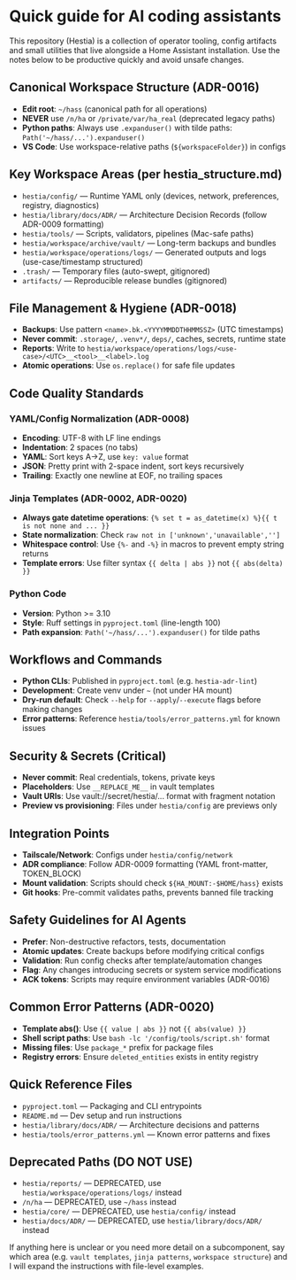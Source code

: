 <!-- Copilot instructions for Hestia (Home Assistant workspace) -->
# Quick guide for AI coding assistants

This repository (Hestia) is a collection of operator tooling, config artifacts
and small utilities that live alongside a Home Assistant installation. Use the
notes below to be productive quickly and avoid unsafe changes.

## Canonical Workspace Structure (ADR-0016)

- **Edit root**: `~/hass` (canonical path for all operations)
- **NEVER** use `/n/ha` or `/private/var/ha_real` (deprecated legacy paths)
- **Python paths**: Always use `.expanduser()` with tilde paths: `Path('~/hass/...').expanduser()`
- **VS Code**: Use workspace-relative paths (`${workspaceFolder}`) in configs

## Key Workspace Areas (per hestia_structure.md)

- `hestia/config/` — Runtime YAML only (devices, network, preferences, registry, diagnostics)
- `hestia/library/docs/ADR/` — Architecture Decision Records (follow ADR-0009 formatting)
- `hestia/tools/` — Scripts, validators, pipelines (Mac-safe paths)
- `hestia/workspace/archive/vault/` — Long-term backups and bundles
- `hestia/workspace/operations/logs/` — Generated outputs and logs (use-case/timestamp structured)
- `.trash/` — Temporary files (auto-swept, gitignored)
- `artifacts/` — Reproducible release bundles (gitignored)

## File Management & Hygiene (ADR-0018)

- **Backups**: Use pattern `<name>.bk.<YYYYMMDDTHHMMSSZ>` (UTC timestamps)
- **Never commit**: `.storage/`, `.venv*/`, `deps/`, caches, secrets, runtime state
- **Reports**: Write to `hestia/workspace/operations/logs/<use-case>/<UTC>__<tool>__<label>.log`
- **Atomic operations**: Use `os.replace()` for safe file updates

## Code Quality Standards

### YAML/Config Normalization (ADR-0008)
- **Encoding**: UTF-8 with LF line endings
- **Indentation**: 2 spaces (no tabs)
- **YAML**: Sort keys A→Z, use `key: value` format
- **JSON**: Pretty print with 2-space indent, sort keys recursively
- **Trailing**: Exactly one newline at EOF, no trailing spaces

### Jinja Templates (ADR-0002, ADR-0020)
- **Always gate datetime operations**: `{% set t = as_datetime(x) %}{{ t is not none and ... }}`
- **State normalization**: Check `raw not in ['unknown','unavailable','']`
- **Whitespace control**: Use `{%-` and `-%}` in macros to prevent empty string returns
- **Template errors**: Use filter syntax `{{ delta | abs }}` not `{{ abs(delta) }}`

### Python Code
- **Version**: Python >= 3.10
- **Style**: Ruff settings in `pyproject.toml` (line-length 100)
- **Path expansion**: `Path('~/hass/...').expanduser()` for tilde paths

## Workflows and Commands

- **Python CLIs**: Published in `pyproject.toml` (e.g. `hestia-adr-lint`)
- **Development**: Create venv under `~` (not under HA mount)
- **Dry-run default**: Check `--help` for `--apply`/`--execute` flags before making changes
- **Error patterns**: Reference `hestia/tools/error_patterns.yml` for known issues

## Security & Secrets (Critical)

- **Never commit**: Real credentials, tokens, private keys
- **Placeholders**: Use `__REPLACE_ME__` in vault templates
- **Vault URIs**: Use vault://secret/hestia/... format with fragment notation
- **Preview vs provisioning**: Files under `hestia/config` are previews only

## Integration Points

- **Tailscale/Network**: Configs under `hestia/config/network`
- **ADR compliance**: Follow ADR-0009 formatting (YAML front-matter, TOKEN_BLOCK)
- **Mount validation**: Scripts should check `${HA_MOUNT:-$HOME/hass}` exists
- **Git hooks**: Pre-commit validates paths, prevents banned file tracking

## Safety Guidelines for AI Agents

- **Prefer**: Non-destructive refactors, tests, documentation
- **Atomic updates**: Create backups before modifying critical configs
- **Validation**: Run config checks after template/automation changes
- **Flag**: Any changes introducing secrets or system service modifications
- **ACK tokens**: Scripts may require environment variables (ADR-0016)

## Common Error Patterns (ADR-0020)

- **Template abs()**: Use `{{ value | abs }}` not `{{ abs(value) }}`
- **Shell script paths**: Use `bash -lc '/config/tools/script.sh'` format
- **Missing files**: Use `package_*` prefix for package files
- **Registry errors**: Ensure `deleted_entities` exists in entity registry

## Quick Reference Files

- `pyproject.toml` — Packaging and CLI entrypoints
- `README.md` — Dev setup and run instructions  
- `hestia/library/docs/ADR/` — Architecture decisions and patterns
- `hestia/tools/error_patterns.yml` — Known error patterns and fixes

## Deprecated Paths (DO NOT USE)

- `hestia/reports/` — DEPRECATED, use `hestia/workspace/operations/logs/` instead
- `/n/ha` — DEPRECATED, use `~/hass` instead
- `hestia/core/` — DEPRECATED, use `hestia/config/` instead
- `hestia/docs/ADR/` — DEPRECATED, use `hestia/library/docs/ADR/` instead

If anything here is unclear or you need more detail on a subcomponent, say which
area (e.g. `vault templates`, `jinja patterns`, `workspace structure`) and I will expand
the instructions with file-level examples.

